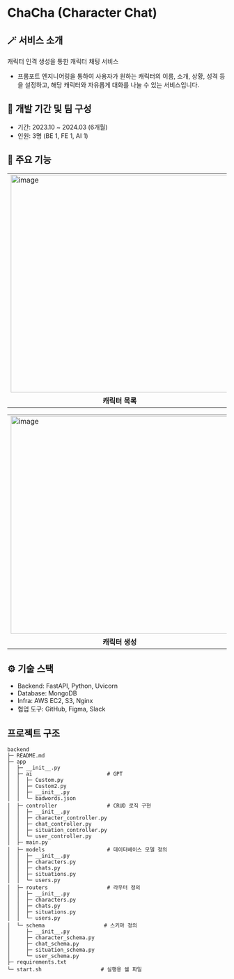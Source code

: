 # ChaCha (Character Chat)

## 🪄 서비스 소개
캐릭터 인격 생성을 통한 캐릭터 채팅 서비스
- 프롬포트 엔지니어링을 통하여 사용자가 원하는 캐릭터의 이름, 소개, 상황, 성격 등을 설정하고, 해당 캐릭터와 자유롭게 대화를 나눌 수 있는 서비스입니다.

## 👫 개발 기간 및 팀 구성
- 기간: 2023.10 ~ 2024.03 (6개월)
- 인원: 3명 (BE 1, FE 1, AI 1)

## 📌 주요 기능
<table>
  <tr>
    <td><img width="500" alt="image" src=https://github.com/TeamOTK/.github/assets/79784618/31f29dd8-6cdf-42d9-9fb4-56e3390ead71>
</td>
    <td><img width="500" alt="image" src=https://github.com/TeamOTK/.github/assets/79784618/c22e701c-daac-4852-bc45-b74f88434e78>
</td>
  </tr>
  <tr>
    <td align="center"><b>캐릭터 목록</b></td>
    <td align="center"><b>캐릭터 상세 설정 확인</b></td>
  </tr>
</table>
<table>
  <tr>
    <td><img width="500" alt="image" src=https://github.com/TeamOTK/.github/assets/79784618/a4080160-b32b-4598-bfb3-7d9ca4689eca>
</td>
    <td><img width="500" alt="image" src=https://github.com/TeamOTK/.github/assets/79784618/8e5049c8-dac8-48c8-9fd3-35b9b970676c>
</td>
  </tr>
  <tr>
    <td align="center"><b>캐릭터 생성</b></td>
    <td align="center"><b>캐릭터 대화</b></td>
  </tr>
</table>

## ⚙️ 기술 스택
- Backend: FastAPI, Python, Uvicorn
- Database: MongoDB
- Infra: AWS EC2, S3, Nginx
- 협업 도구: GitHub, Figma, Slack

## 프로젝트 구조

```
backend
├─ README.md
├─ app
│  ├─ __init__.py
│  ├─ ai                        # GPT
│  │  ├─ Custom.py
│  │  ├─ Custom2.py
│  │  ├─ __init__.py
│  │  └─ badwords.json
│  ├─ controller                # CRUD 로직 구현
│  │  ├─ __init__.py
│  │  ├─ character_controller.py
│  │  ├─ chat_controller.py
│  │  ├─ situation_controller.py
│  │  └─ user_controller.py
│  ├─ main.py
│  ├─ models                    # 데이터베이스 모델 정의
│  │  ├─ __init__.py
│  │  ├─ characters.py
│  │  ├─ chats.py
│  │  ├─ situations.py
│  │  └─ users.py
│  ├─ routers                   # 라우터 정의
│  │  ├─ __init__.py
│  │  ├─ characters.py
│  │  ├─ chats.py
│  │  ├─ situations.py
│  │  └─ users.py
│  └─ schema                   # 스키마 정의
│     ├─ __init__.py
│     ├─ character_schema.py
│     ├─ chat_schema.py
│     ├─ situation_schema.py
│     └─ user_schema.py
├─ requirements.txt
└─ start.sh                   # 실행용 쉘 파일

```
